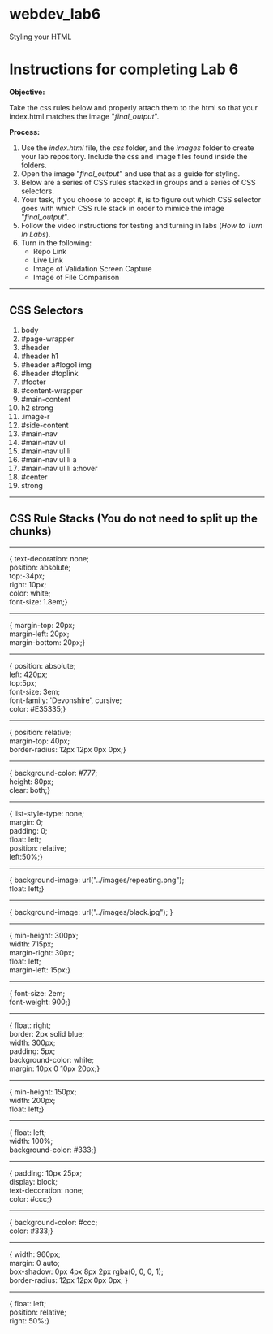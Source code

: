 # webdev_lab6
Styling your HTML
# Instructions for completing Lab 6 

**Objective:**

Take the css rules below and properly attach them to the html so that your index.html matches the image "*final_output*". 

**Process:**
1. Use the *index.html* file, the *css* folder, and the *images* folder to create your lab repository. Include the css and image files found inside the folders.
1. Open the image "*final_output*" and use that as a guide for styling.
1. Below are a series of CSS rules stacked in groups and a series of CSS selectors.
1. Your task, if you choose to accept it, is to figure out which CSS selector goes with which CSS rule stack in order to mimice the image "*final_output*".
1. Follow the video instructions for testing and turning in labs (*How to Turn In Labs*). 
1. Turn in the following:
    * Repo Link
    * Live Link
    * Image of Validation Screen Capture
    * Image of File Comparison

***

## CSS Selectors

1. body
1. #page-wrapper
1. #header
1. #header h1
1. #header a#logo1 img
1. #header #toplink
1. #footer
1. #content-wrapper
1. #main-content
1. h2 strong
1. .image-r
1. #side-content
1. #main-nav
1. #main-nav ul
1. #main-nav ul li
1. #main-nav ul li a
1. #main-nav ul li a:hover
1. #center
1. strong

***

## CSS Rule Stacks (You do not need to split up the chunks)
***
<!--This is one of very few situations where br is justified, a semantic break in the text. REMOVE the br in your final CSS -->

{ text-decoration: none;<br>
	position: absolute;<br>
	top:-34px;<br>
	right: 10px;<br>
	color: white;<br>
  font-size: 1.8em;}
***

{ margin-top: 20px;<br>
  margin-left: 20px;<br>
  margin-bottom: 20px;}
***

{	position: absolute;<br>
	left: 420px;<br>
	top:5px;<br>
  font-size: 3em;<br>
	font-family: 'Devonshire', cursive;<br>
  color: #E35335;}
***

{ position: relative;<br>
  margin-top: 40px;<br>
  border-radius: 12px 12px 0px 0px;}
***

{	background-color: #777;<br>
	height: 80px;<br>
	clear: both;}
***

{	list-style-type: none;<br>
	margin: 0;<br>
	padding: 0;<br>
	float: left;<br>
	position: relative;<br>
	left:50%;}
***

{	background-image: url("../images/repeating.png");<br>
	float: left;}
***

{	background-image: url("../images/black.jpg"); }
***

{	min-height: 300px;<br>
	width: 715px;<br>
	margin-right: 30px;<br>
	float: left;<br>
	margin-left: 15px;}
***

{ font-size: 2em;<br>
  font-weight: 900;}
***

{	float: right;<br>
	border: 2px solid blue;<br>
  width: 300px;<br>
	padding: 5px;<br>
	background-color: white;<br>
	margin: 10px 0 10px 20px;}
***

{	min-height: 150px;<br>
	width: 200px;<br>
	float: left;}
***

{	float: left;<br>
	width: 100%;<br>
	background-color: #333;}
***

{	padding: 10px 25px;<br>
	display: block;<br>
	text-decoration: none;<br>
	color: #ccc;}
***

{	background-color: #ccc;<br>
	color: #333;}
***

{	width: 960px;<br>
	margin: 0 auto;<br>
	box-shadow: 0px 4px 8px 2px rgba(0, 0, 0, 1);<br>
	border-radius: 12px 12px 0px 0px; }
***
  
{	float: left;<br>
	position: relative;<br>
	right: 50%;}
